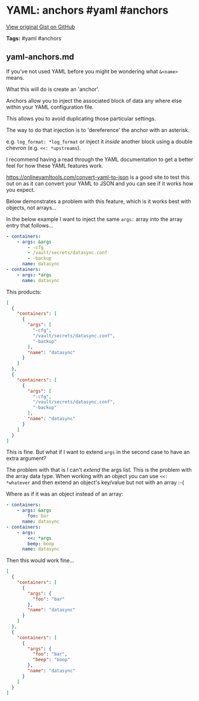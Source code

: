 # YAML: anchors #yaml #anchors

[View original Gist on GitHub](https://gist.github.com/Integralist/dcabda9b762ad23781af76fd1971e0f7)

**Tags:** #yaml #anchors

## yaml-anchors.md

If you've not used YAML before you might be wondering what `&<name>` means. 

What this will do is create an 'anchor'. 

Anchors allow you to inject the associated block of data any where else within your YAML configuration file. 

This allows you to avoid duplicating those particular settings.

The way to do that injection is to 'dereference' the anchor with an asterisk. 

e.g. `log_format: *log_format` or inject it _inside_ another block using a double chevron (e.g. `<<: *upstreams`). 

I recommend having a read through the YAML documentation to get a better feel for how these YAML features work.

https://onlineyamltools.com/convert-yaml-to-json is a good site to test this out on as it can convert your YAML to JSON and you can see if it works how you expect.

Below demonstrates a problem with this feature, which is it works best with objects, not arrays... 

In the below example I want to inject the same `args:` array into the array entry that follows...

```yaml
- containers:
    - args: &args
        - -cfg
        - /vault/secrets/datasync.conf
        - -backup
      name: datasync
- containers:
    - args: *args
      name: datasync
```

This products:

```json
[
  {
    "containers": [
      {
        "args": [
          "-cfg",
          "/vault/secrets/datasync.conf",
          "-backup"
        ],
        "name": "datasync"
      }
    ]
  },
  {
    "containers": [
      {
        "args": [
          "-cfg",
          "/vault/secrets/datasync.conf",
          "-backup"
        ],
        "name": "datasync"
      }
    ]
  }
]
```

This is fine. But what if I want to extend `args` in the second case to have an extra argument?

The problem with that is I can't _extend_ the args list. This is the problem with the array data type. When working with an object you can use `<<: *whatever` and then extend an object's key/value but not with an array :-( 

Where as if it was an object instead of an array:

```yaml
- containers:
    - args: &args
        foo: bar
      name: datasync
- containers:
    - args: 
        <<: *args
        beep: boop
      name: datasync
```

Then this would work fine...

```json
[
  {
    "containers": [
      {
        "args": {
          "foo": "bar"
        },
        "name": "datasync"
      }
    ]
  },
  {
    "containers": [
      {
        "args": {
          "foo": "bar",
          "beep": "boop"
        },
        "name": "datasync"
      }
    ]
  }
]
```

